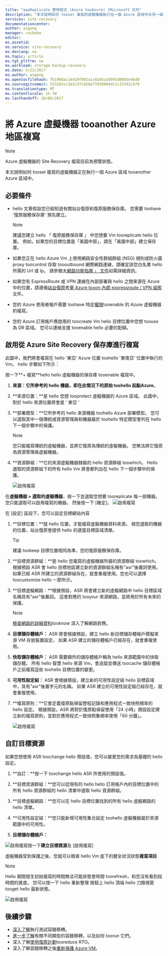 ```yaml
---
title: "aaaReplicate 應用程式 (Azure tooAzure) |Microsoft 文件"
description: "本文說明如何 tooset 複寫的虛擬機器執行在一個 Azure 區域中太另一個在 Azure 中的區域。"
services: site-recovery
documentationcenter: 
author: asgang
manager: rochakm
editor: 
ms.assetid: 
ms.service: site-recovery
ms.devlang: na
ms.topic: article
ms.tgt_pltfrm: na
ms.workload: storage-backup-recovery
ms.date: 5/22/2017
ms.author: asgang
ms.openlocfilehash: fb190dac14419f892a1c6b45a3d991d8005e4bd0
ms.sourcegitcommit: 523283cc1b3c37c428e77850964dc1c33742c5f0
ms.translationtype: MT
ms.contentlocale: zh-TW
ms.lasthandoff: 10/06/2017
---
```

# <a name="replicate-azure-virtual-machines-tooanother-azure-region"></a>將 Azure 虛擬機器 tooanother Azure 地區複寫



>[!NOTE]
>
> Azure 虛擬機器的 Site Recovery 複寫目前為預覽狀態。

本文說明如何 tooset 複寫的虛擬機器正在執行一個 Azure 區域 tooanother Azure 區域中。

## <a name="prerequisites"></a>必要條件

* hello 文章假設您已經知道有關站台復原和復原服務保存庫。 您需要 toohave '復原服務保存庫' 預先建立。

    >[!NOTE]
    >
    > 建議您建立 hello 「 復原服務保存庫 」 中您想要 Vm tooreplicate hello 位置。 例如，如果您的目標位置是「美國中部」，請在「美國中部」建立保存庫。

* 如果您正在 hello Azure Vm 上使用網路安全性群組群組 (NSG) 規則或防火牆 proxy toocontrol 存取 toooutbound 網際網路連線，請確定該您白名單 hello 所需的 Url 或 Ip。 請參閱太[網路功能指南 」 文件](./site-recovery-azure-to-azure-networking-guidance.md)如需詳細資訊。

* 如果您有 ExpressRoute 或 VPN 連線在內部部署與 hello 之間來源在 Azure 中的位置，請遵循[站台復原考量 Azure tooon 內部 expressroute / VPN 組態](site-recovery-azure-to-azure-networking-guidance.md#guidelines-for-existing-azure-to-on-premises-expressroutevpn-configuration)文件。

* 您的 Azure 使用者帳戶需要 toohave 特定[權限](site-recovery-role-based-linked-access-control.md#permissions-required-to-enable-replication-for-new-virtual-machines)tooenable 的 Azure 虛擬機器的複寫。

* 您的 Azure 訂用帳戶應啟用的 toocreate Vm hello 目標位置中您想 toouse 為 DR 區域。 您可以連絡支援 tooenable hello 必要的配額。

## <a name="enable-replication-from-azure-site-recovery-vault"></a>啟用從 Azure Site Recovery 保存庫進行複寫
此圖中，我們將會複寫在 hello '東亞' Azure 位置 toohello '東南亞' 位置中執行的 Vm。 hello 步驟如下所示：

 按一下**+ 複寫**hello hello 虛擬機器的保存庫 tooenable 複寫中。

1. **來源：**它所參考的 hello 機器，即在此情況下的原始 toohello 起點**Azure**。

2. **來源位置：**是 hello 您想 tooprotect 虛擬機器的 Azure 區域。 此圖中，對於 hello 來源位置將會是 ' 東亞 '

3. **部署模型：**它所參考的 hello 來源機器 toohello Azure 部署模型。 您可以選取其中一個傳統或資源管理員和機器屬於 toohello 特定模型會列在 hello 下一個步驟中的保護。

      >[!NOTE]
      >
      > 您只能複寫傳統的虛擬機器，並將它復原為傳統的虛擬機器。 您無法將它復原為資源管理員虛擬機器。

4. **資源群組：**它的來源虛擬機器隸屬的 hello 資源群組 toowhich。 Hello 選取的資源群組下的所有 hello Vm 將會都列出在 hello 下一個步驟中的保護。

    ![啟用複寫](./media/site-recovery-replicate-azure-to-azure/enabledrwizard1.png)

在**虛擬機器 > 選取的虛擬機器**，按一下並選取您想要 tooreplicate 每一部機器。 您只能選取可以啟用複寫的機器。 然後按一下 [確定]。
    ![啟用複寫](./media/site-recovery-replicate-azure-to-azure/virtualmachine_selection.png)


在 [設定] 區段下，您可以設定目標網站內容

1. **目標位置：**就 hello 位置，才能複寫虛擬機器資料來源。 視您選取的機器的位置，站台復原會提供 hello 的適當目標區域清單。

    > [!TIP]
    > 建議 tookeep 目標位置相同為準，您的復原服務保存庫。

2. **目標資源群組：**是 hello 您複寫的虛擬機器所屬的資源群組 toowhich。根據預設 ASR 會 hello 目標地區建立新的資源群組名稱有"asr"後置詞使用。 如果已經 ASR 所建立的資源群組存在，就會重複使用。您也可以選擇 toocustomize hello 一節所示。    
3. **目標虛擬網路：**根據預設，ASR 將會建立新的虛擬網路中 hello 目標區域名稱具有"asr"後置詞。 這會對應的 tooyour 來源網路，並將用於所有未來的保護。

    > [!NOTE]
    > [檢查網路的詳細資料](site-recovery-network-mapping-azure-to-azure.md)tooknow 深入了解網路對應。

4. **目標儲存體帳戶：** ASR 將會根據預設，建立 hello 新目標儲存體帳戶模擬來源 VM 存放裝置設定。 如果 ASR 建立的儲存體帳戶已經存在，就會重複使用。

5. **快取儲存體帳戶：** ASR 需要額外的儲存體帳戶稱為 hello 來源範圍中的快取儲存體。 所有 hello 智慧 hello 來源 Vm，會追蹤並傳送 toocache 儲存體帳戶之前複寫這些 toohello 目標位置的變更。

6. **可用性設定組：** ASR 會根據預設，建立新的可用性設定組 hello 目標區域中，具有"asr"後置字元的名稱。 如果 ASR 建立的可用性設定組已經存在，就會重複使用。

7.  **複寫原則：**它會定義復原點保留歷程記錄和應用程式一致快照頻率的 hello 設定。 根據預設，ASR 將對於復原點保留使用「24 小時」預設設定建立新的複寫原則，並對於應用程式一致快照集頻率使用「60 分鐘」。

    ![啟用複寫](./media/site-recovery-replicate-azure-to-azure/enabledrwizard3.PNG)

## <a name="customize-target-resources"></a>自訂目標資源

如果您想使用 ASR toochange hello 預設值，您可以變更您的需求為基礎的 hello 設定。

1. **自訂：**按一下 toochange hello ASR 所使用的預設值。

2. **目標資源群組：**您可以從現有的 hello hello 訂用帳戶內的目標位置中的所有 hello 資源群組的 hello 清單中選取 hello 資源群組。

3. **目標虛擬網路：**您可以在 hello 目標位置找到的所有 hello 虛擬網路的 hello 清單。

4. **可用性設定組：**您只能新增可用性集合設定 toohello 虛擬機器屬於來源範圍中的可用性。

5. **目標儲存體帳戶：**

![啟用複寫](./media/site-recovery-replicate-azure-to-azure/customize.PNG)按一下**建立目標資源**及 [啟用複寫]


虛擬機器受到保護之後，您就可以檢查 hello Vm 底下的健全狀況狀態**複寫項目**

>[!NOTE]
>Hello 期間發生初始複寫的時間無法可能狀態會時間 toorefresh，和您沒有看到段時間的進度。 您可以按一下 hello 重新整理 按鈕上 hello 頂端 hello 刀鋒視窗 tooget hello 最新狀態。
>

![啟用複寫](./media/site-recovery-replicate-azure-to-azure/replicateditems.PNG)


## <a name="next-steps"></a>後續步驟
- [深入了解](site-recovery-test-failover-to-azure.md)執行測試容錯移轉。
- [進一步了解](site-recovery-failover.md)有關不同類型的容錯移轉，以及如何 toorun 它們。
- 深入了解[使用復原計劃](site-recovery-create-recovery-plans.md)tooreduce RTO。
- 深入了解容錯移轉之後[重新保護 Azure VM](site-recovery-how-to-reprotect.md)。
